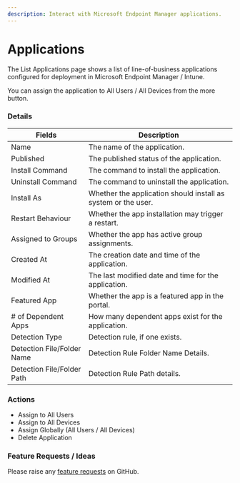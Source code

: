 ```yaml
---
description: Interact with Microsoft Endpoint Manager applications.
---
```


# Applications

The List Applications page shows a list of line-of-business applications configured for deployment in Microsoft Endpoint Manager / Intune.

You can assign the application to All Users / All Devices from the more button.

### Details

| Fields                     | Description                                                   |
| -------------------------- | ------------------------------------------------------------- |
| Name                       | The name of the application.                                  |
| Published                  | The published status of the application.                      |
| Install Command            | The command to install the application.                       |
| Uninstall Command          | The command to uninstall the application.                     |
| Install As                 | Whether the application should install as system or the user. |
| Restart Behaviour          | Whether the app installation may trigger a restart.           |
| Assigned to Groups         | Whether the app has active group assignments.                 |
| Created At                 | The creation date and time of the application.                |
| Modified At                | The last modified date and time for the application.          |
| Featured App               | Whether the app is a featured app in the portal.              |
| # of Dependent Apps        | How many dependent apps exist for the application.            |
| Detection Type             | Detection rule, if one exists.                                |
| Detection File/Folder Name | Detection Rule Folder Name Details.                           |
| Detection File/Folder Path | Detection Rule Path details.                                  |

### Actions

* Assign to All Users
* Assign to All Devices
* Assign Globally (All Users / All Devices)
* Delete Application



### Feature Requests / Ideas

Please raise any [feature requests](https://github.com/KelvinTegelaar/CIPP/issues/new?assignees=\&labels=enhancement%2Cno-priority\&projects=\&template=feature.yml\&title=%5BFeature+Request%5D%3A+) on GitHub.
